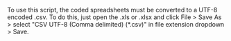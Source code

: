 To use this script, the coded spreadsheets must be converted to a UTF-8 encoded .csv. To do this, just open the .xls or .xlsx and click File > Save As > select "CSV UTF-8 (Comma delimited) (*.csv)" in file extension dropdown > Save.
